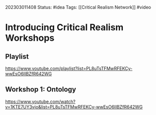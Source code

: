 202303011408
Status: #idea
Tags: [[Critical Realism Network]] #video

# Introducing Critical Realism Workshops

## Playlist

https://www.youtube.com/playlist?list=PL8uTsTFMwRFEKCy-wwEsO6IIBZfR642WG

## Workshop 1: Ontology

https://www.youtube.com/watch?v=1KTE7UY3vjo&list=PL8uTsTFMwRFEKCy-wwEsO6IIBZfR642WG



